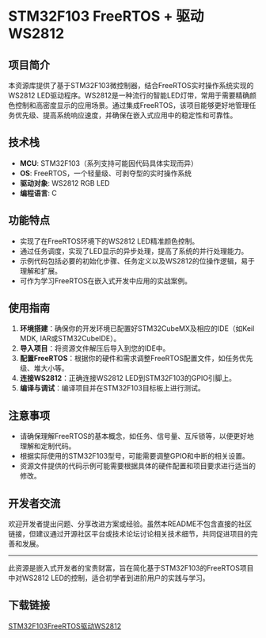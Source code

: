 # STM32F103 FreeRTOS + 驱动WS2812

## 项目简介

本资源库提供了基于STM32F103微控制器，结合FreeRTOS实时操作系统实现的WS2812 LED驱动程序。WS2812是一种流行的智能LED灯带，常用于需要精确颜色控制和高密度显示的应用场景。通过集成FreeRTOS，该项目能够更好地管理任务优先级、提高系统响应速度，并确保在嵌入式应用中的稳定性和可靠性。

## 技术栈

- **MCU**: STM32F103（系列支持可能因代码具体实现而异）
- **OS**: FreeRTOS，一个轻量级、可剥夺型的实时操作系统
- **驱动对象**: WS2812 RGB LED
- **编程语言**: C

## 功能特点

- 实现了在FreeRTOS环境下的WS2812 LED精准颜色控制。
- 通过任务调度，实现了LED显示的异步处理，提高了系统的并行处理能力。
- 示例代码包括必要的初始化步骤、任务定义以及WS2812的位操作逻辑，易于理解和扩展。
- 可作为学习FreeRTOS在嵌入式开发中应用的实战案例。

## 使用指南

1. **环境搭建**：确保你的开发环境已配置好STM32CubeMX及相应的IDE（如Keil MDK, IAR或STM32CubeIDE）。
2. **导入项目**：将资源文件解压后导入到您的IDE中。
3. **配置FreeRTOS**：根据你的硬件和需求调整FreeRTOS配置文件，如任务优先级、堆大小等。
4. **连接WS2812**：正确连接WS2812 LED到STM32F103的GPIO引脚上。
5. **编译与调试**：编译项目并在STM32F103目标板上进行测试。

## 注意事项

- 请确保理解FreeRTOS的基本概念，如任务、信号量、互斥锁等，以便更好地理解和定制代码。
- 根据实际使用的STM32F103型号，可能需要调整GPIO和中断的相关设置。
- 资源文件提供的代码示例可能需要根据具体的硬件配置和项目要求进行适当的修改。

## 开发者交流

欢迎开发者提出问题、分享改进方案或经验。虽然本README不包含直接的社区链接，但建议通过开源社区平台或技术论坛讨论相关技术细节，共同促进项目的完善和发展。

---

此资源是嵌入式开发者的宝贵财富，旨在简化基于STM32F103的FreeRTOS项目中对WS2812 LED的控制，适合初学者到进阶用户的实践与学习。

## 下载链接

[STM32F103FreeRTOS驱动WS2812](https://pan.quark.cn/s/9ec6d96ded13)